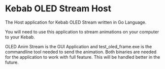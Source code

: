 # Kebab OLED Stream Host
The Host application for Kebab OLED Stream written in Go Language.

You will need to use this application to stream animations on your computer to your Kebab.

OLED Anim Stream is the GUI Application and test_oled_frame.exe is the commandline tool needed to send the animation.
Both binaries are needed for the application to work with full feature. This will be handled better in the future.
